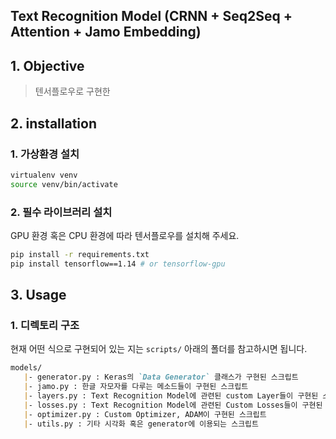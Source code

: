 Text Recognition Model (CRNN + Seq2Seq + Attention + Jamo Embedding)
---

## 1. Objective

> 텐서플로우로 구현한  

## 2. installation

### 1. 가상환경 설치
```bash
virtualenv venv
source venv/bin/activate 
``` 
### 2. 필수 라이브러리 설치

GPU 환경 혹은 CPU 환경에 따라 텐서플로우를 설치해 주세요.
````bash
pip install -r requirements.txt
pip install tensorflow==1.14 # or tensorflow-gpu
````

## 3. Usage

### 1. 디렉토리 구조

현재 어떤 식으로 구현되어 있는 지는 `scripts/` 아래의 폴더를 참고하시면 됩니다. <br>
````markdown
models/
   |- generator.py : Keras의 `Data Generator` 클래스가 구현된 스크립트 
   |- jamo.py : 한글 자모자를 다루는 메소드들이 구현된 스크립트
   |- layers.py : Text Recognition Model에 관련된 custom Layer들이 구현된 스크립트
   |- losses.py : Text Recognition Model에 관련된 Custom Losses들이 구현된 스크립트 
   |- optimizer.py : Custom Optimizer, ADAM이 구현된 스크립트
   |- utils.py : 기타 시각화 혹은 generator에 이용되는 스크립트
````
